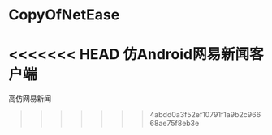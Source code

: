 CopyOfNetEase
=============

<<<<<<< HEAD
仿Android网易新闻客户端
=======
高仿网易新闻
>>>>>>> 4abdd0a3f52ef10791f1a9b2c96668ae75f8eb3e
